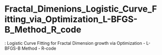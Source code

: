 # Fractal_Dimenions_Logistic_Curve_Fitting_via_Optimization_L-BFGS-B_Method_R_code
: Logistic Curve Fitting for Fractal Dimension growth via Optimization - L-BFGS-B Method - R-code
